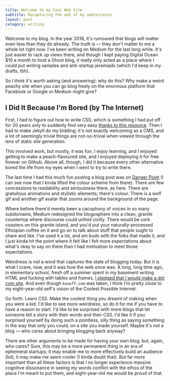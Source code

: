 ```yaml
---
title: Welcome to my Cool Web Site
subtitle: Recapturing the web of my adolescence
layout: post
category: writing
---
```

Welcome to my blog. In the year 2018, it's rumoured that blogs will matter even less than they do already. The truth is — they don't matter to me a whole lot right now. I've been writing on Medium for the last long while. It's just easier to rack up views there, and though I kept paying Digital Ocean $10 a month to host a Ghost blog, it really only acted as a place where I could put writing samples and anti-startup jeremiads (which I'd keep in my drafts, tbh).

So I think it's worth asking (and answering): why do this? Why make a weird peachy site when you can go blog freely on the enormous platform that Facebook or Google or Medium might give?

## I Did It Because I'm Bored (by The Internet)

First, I had to figure out how to write CSS, which is something I had put off for 20 years only to suddenly find very easy [thanks to this resource](http://marksheet.io/). Then I had to make Jekyll do my bidding; it's not exactly welcoming as a CMS, and a lot of seemingly trivial things are not-so-trivial when viewed through the lens of static site generation. 

This involved work, but mostly, it was fun. I enjoy learning, and I enjoyed getting to make a peach-flavoured site, and I enjoyed deploying it for free forever on Github. Above all, though, I did it because every other alternative bored the life from my eyes when I went to try to write there.

The last time I had this much fun posting a blog post was on [Danger Point](http://dangerpoint.net) (I can see now that I kinda lifted the colour scheme from there). There are few concessions to readability and seriousness there, as here. There are gratuitous animations and stylistic elements; there's colour. There is a wolf gif and another gif avatar that zooms around the background of the page. 

Where before there'd merely been a cacophony of voices in so many subdomains, Medium redesigned the blogosphere into a clean, granite countertop where discourse could unfold civilly. There would be cork coasters on this granite island, and you'd put your naturally-processed Ethiopian coffee on it and go on to talk about stuff that people ought to share and like. I've used it a lot, and am buds with the folks that made it, and I just kinda hit the point where it felt like I felt more expectations about what's okay to say on there than I had motivation to meet those expectations.

Weirdness is not a word that captures the state of blogging today. But it is what I crave, now, and it was how the web once was. A long, long time ago, in elementary school, fresh off a summer spent in my basement writing HTML and fucking with tables and frames, [I pledged that I would make a dot com site](https://twitter.com/andknf/status/937571312754573312). And even though `konoff.com` was taken, I think I'm pretty close to my eight-year-old self's vision of the Coolest Possible Internet.

Go forth. Learn CSS. Make the coolest thing you dreamt of making when you were a kid. I'd like to see more weirdness, so do it for me if you have to have a reason to start. I'd like to be surprised with more blogs that let someone tell a story with their words and their CSS. I'd like it if you surprised yourself by doing such a pointless, silly thing as saying something in the way that only you could, on a site you made yourself. Maybe it's not a blog — who cares about bringing blogging back anyway?

There are other arguments to be made for having your own blog, but, again, who cares? Sure, this may be a more permanent thing in an era of ephemeral startups; it may enable me to more effectively build an audience (lol); it may make me seem cooler (I kinda doubt that). But far more important than all these factors is that I no longer experience massive cognitive dissonance in seeing my words conflict with the ethos of the place I'm meant to put them, and eight-year-old me would be proud of that.